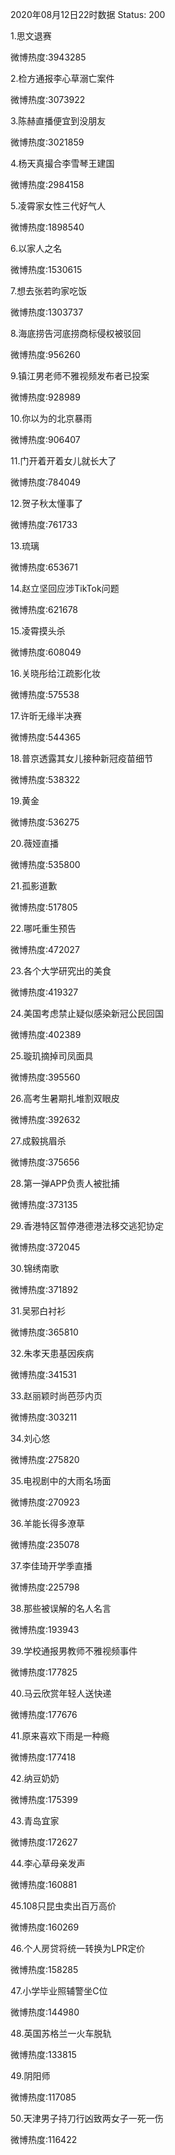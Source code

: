 2020年08月12日22时数据
Status: 200

1.思文退赛

微博热度:3943285

2.检方通报李心草溺亡案件

微博热度:3073922

3.陈赫直播便宜到没朋友

微博热度:3021859

4.杨天真撮合李雪琴王建国

微博热度:2984158

5.凌霄家女性三代好气人

微博热度:1898540

6.以家人之名

微博热度:1530615

7.想去张若昀家吃饭

微博热度:1303737

8.海底捞告河底捞商标侵权被驳回

微博热度:956260

9.镇江男老师不雅视频发布者已投案

微博热度:928989

10.你以为的北京暴雨

微博热度:906407

11.门开着开着女儿就长大了

微博热度:784049

12.贺子秋太懂事了

微博热度:761733

13.琉璃

微博热度:653671

14.赵立坚回应涉TikTok问题

微博热度:621678

15.凌霄摸头杀

微博热度:608049

16.关晓彤给江疏影化妆

微博热度:575538

17.许昕无缘半决赛

微博热度:544365

18.普京透露其女儿接种新冠疫苗细节

微博热度:538322

19.黄金

微博热度:536275

20.薇娅直播

微博热度:535800

21.孤影道歉

微博热度:517805

22.哪吒重生预告

微博热度:472027

23.各个大学研究出的美食

微博热度:419327

24.美国考虑禁止疑似感染新冠公民回国

微博热度:402389

25.璇玑摘掉司凤面具

微博热度:395560

26.高考生暑期扎堆割双眼皮

微博热度:392632

27.成毅挑眉杀

微博热度:375656

28.第一弹APP负责人被批捕

微博热度:373135

29.香港特区暂停港德港法移交逃犯协定

微博热度:372045

30.锦绣南歌

微博热度:371892

31.吴邪白衬衫

微博热度:365810

32.朱孝天患基因疾病

微博热度:341531

33.赵丽颖时尚芭莎内页

微博热度:303211

34.刘心悠

微博热度:275820

35.电视剧中的大雨名场面

微博热度:270923

36.羊能长得多潦草

微博热度:235078

37.李佳琦开学季直播

微博热度:225798

38.那些被误解的名人名言

微博热度:193943

39.学校通报男教师不雅视频事件

微博热度:177825

40.马云欣赏年轻人送快递

微博热度:177676

41.原来喜欢下雨是一种瘾

微博热度:177418

42.纳豆奶奶

微博热度:175399

43.青岛宜家

微博热度:172627

44.李心草母亲发声

微博热度:160881

45.108只昆虫卖出百万高价

微博热度:160269

46.个人房贷将统一转换为LPR定价

微博热度:158285

47.小学毕业照辅警坐C位

微博热度:144980

48.英国苏格兰一火车脱轨

微博热度:133815

49.阴阳师

微博热度:117085

50.天津男子持刀行凶致两女子一死一伤

微博热度:116422

